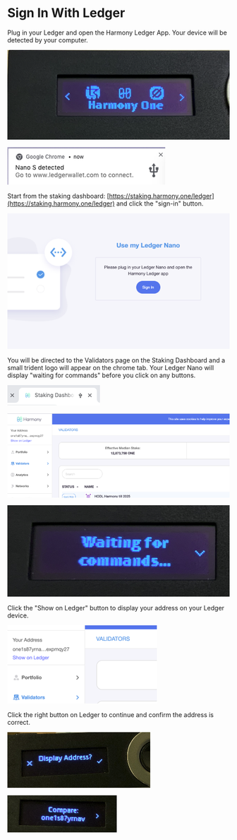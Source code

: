 # Sign In With Ledger

Plug in your Ledger and open the Harmony Ledger App. Your device will be detected by your computer.

![](../../../.gitbook/assets/image%20%28157%29.png)

![](../../../.gitbook/assets/image%20%28102%29.png)

Start from the staking dashboard: [https://staking.harmony.one/ledger](https://staking.harmony.one/ledger)  and click the "sign-in" button.

![](../../../.gitbook/assets/image%20%2835%29.png)

You will be directed to the Validators page on the Staking Dashboard and a small trident logo will appear on the chrome tab. Your Ledger Nano will display "waiting for commands" before you click on any buttons.

![](../../../.gitbook/assets/image%20%28131%29.png)

![](../../../.gitbook/assets/image%20%2832%29.png)

![](../../../.gitbook/assets/image%20%284%29.png)

Click the "Show on Ledger" button to display your address on your Ledger device.

![](../../../.gitbook/assets/image%20%28111%29.png)

Click the right button on Ledger to continue and confirm the address is correct.

![](../../../.gitbook/assets/image%20%28103%29.png)

![](../../../.gitbook/assets/image%20%28112%29.png)

